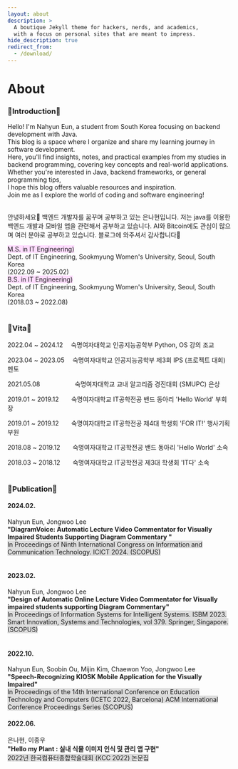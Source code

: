 ```yaml
---
layout: about
description: >
  A boutique Jekyll theme for hackers, nerds, and academics,
  with a focus on personal sites that are meant to impress.
hide_description: true
redirect_from:
  - /download/
---
```


# About

<!--author-->

<h3>🩷Introduction🩷</h3>

Hello! I'm Nahyun Eun, a student from South Korea focusing on backend development with Java. <br>
This blog is a space where I organize and share my learning journey in software development. <br>
Here, you'll find insights, notes, and practical examples from my studies in backend programming, covering key concepts and real-world applications. <br>
Whether you're interested in Java, backend frameworks, or general programming tips, <br>
I hope this blog offers valuable resources and inspiration. <br>
Join me as I explore the world of coding and software engineering!<br><br>

안녕하세요👋 백엔드 개발자를 꿈꾸며 공부하고 있는 은나현입니다.
저는 java를 이용한 백엔드 개발과 모바일 앱을 관련해서 공부하고 있습니다.
AI와 Bitcoin에도 관심이 많으며 여러 분야로 공부하고 있습니다.
블로그에 와주셔서 감사합니다🤗<br>

<span style="background-color:#FFDDFF">M.S. in IT Engineering)</span> <br>
Dept. of IT Engineering, Sookmyung Women's University, Seoul, South Korea <br>
(2022.09 ~ 2025.02) <br>
<span style="background-color:#FFDDFF">B.S. in IT Engineering)</span> <br>
Dept. of IT Engineering, Sookmyung Women's University, Seoul, South Korea <br>
(2018.03 ~ 2022.08) <br><br>


<h3>🔹Vita🔹</h3>

2022.04 ~ 2024.12	　숙명여자대학교 인공지능공학부 Python, OS 강의 조교 <br>

2023.04 ~ 2023.05	　숙명여자대학교 인공지능공학부 제3회 IPS (프로젝트 대회) 멘토 <br>

2021.05.08 　　　　　 숙명여자대학교 교내 알고리즘 경진대회 (SMUPC) 은상	<br>

2019.01 ~ 2019.12　　숙명여자대학교 IT공학전공 밴드 동아리 'Hello World' 부회장 <br>

2019.01 ~ 2019.12　　숙명여자대학교 IT공학전공 제4대 학생회 'FOR IT!' 행사기획부원 <br>

2018.08 ~ 2019.12　　숙명여자대학교 IT공학전공 밴드 동아리 'Hello World' 소속 <br>

2018.03 ~ 2018.12　　숙명여자대학교 IT공학전공 제3대 학생회 'IT다' 소속 <br><br>

<h3>🔶Publication🔶</h3>

<h4>2024.02.	</h4>
Nahyun Eun, Jongwoo Lee<br>
<strong>"DiagramVoice: Automatic Lecture Video Commentator for Visually Impaired Students Supporting Diagram Commentary "</strong><br>
<span style="background-color:#DDDDDD">In Proceedings of Ninth International Congress on Information and Communication Technology. ICICT 2024. (SCOPUS)</span><br>
<br>

<h4>2023.02.	</h4>
Nahyun Eun, Jongwoo Lee<br>
<strong>"Design of Automatic Online Lecture Video Commentator for Visually impaired students supporting Diagram Commentary"</strong><br>
<span style="background-color:#DDDDDD">In Proceedings of Information Systems for Intelligent Systems. ISBM 2023. Smart Innovation, Systems and Technologies, vol 379. Springer, Singapore. (SCOPUS)</span><br>
<br>

<h4>2022.10.	</h4>
Nahyun Eun, Soobin Ou, Mijin Kim, Chaewon Yoo, Jongwoo Lee<br>
<strong>"Speech-Recognizing KIOSK Mobile Application for the Visually Impaired"</strong><br>
<span style="background-color:#DDDDDD">In Proceedings of the 14th International Conference on Education Technology and Computers (ICETC 2022, Barcelona)
ACM International Conference Proceedings Series (SCOPUS)</span><br>

<h4>2022.06.	</h4>
은나현, 이종우<br>
<strong>"Hello my Plant : 실내 식물 이미지 인식 및 관리 앱 구현"</strong><br>
<span style="background-color:#DDDDDD">2022년 한국컴퓨터종합학술대회 (KCC 2022) 논문집</span>

[blog]: /
[portfolio]: https://hydejack.com/examples/
[resume]: https://hydejack.com/resume/
[download]: https://hydejack.com/download/
[welcome]: https://hydejack.com/
[forms]: https://hydejack.com/forms-by-example/

[features]: #features
[news]: #build-an-audience
[syntax]: syntax-highlighting
[latex]: #beautiful-math
[dark]: https://hydejack.com/blog/hydejack/2018-09-01-introducing-dark-mode/
[search]: https://hydejack.com/#_search-input
[grid]: https://hydejack.com/blog/hydejack/

[lic]: LICENSE.md
[pro]: licenses/PRO.md
[docs]: docs/README.md
[ofln]: docs/advanced.md#enabling-offline-support
[math]: docs/writing.md#adding-math

[kit]: https://github.com/hydecorp/hydejack-starter-kit/releases
[src]: https://github.com/hydecorp/hydejack
[gem]: https://rubygems.org/gems/jekyll-theme-hydejack
[buy]: https://gum.co/nuOluY

[gpss]: https://developers.google.com/speed/pagespeed/insights/?url=https%3A%2F%2Fhydejack.com%2Fdocs%2F
[rouge]: http://rouge.jneen.net
[katex]: https://khan.github.io/KaTeX/
[mathjax]: https://www.mathjax.org/
[tinyletter]: https://tinyletter.com/

